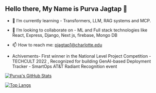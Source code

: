 ## Hello there, My Name is Purva Jagtap 👋



<!--
**purva115/purva115** is a ✨ _special_ ✨ repository because its `README.md` (this file) appears on your GitHub profile.

Here are some ideas to get you started:
-->
- 🌱 I’m currently learning - Transformers, LLM, RAG systems and MCP.
- 👯 I’m looking to collaborate on - ML and Full stack technologies like React, Express, Django, Next js, firebase, Mongo DB

- 📫 How to reach me: [pjagtap1@charlotte.edu](mailto:pjagtap1@charlotte.edu)

- Achivements- First winner in the National Level Project Competition - TECHCULT 2022 ,  Recognized for building GenAI-based Deployment Tracker - SmartOps AT&T 
Radiant Recognition event
<!-- - ⚡ Fun fact: -->

[![Purva's GitHub Stats](https://github-readme-stats.vercel.app/api?username=purva115&count_private=true&show_icons=true&theme=tokyonight)](https://github.com/purva115)

[![Top Langs](https://github-readme-stats.vercel.app/api/top-langs/?username=purva115&layout=compact&show_icons=true&theme=tokyonight)](https://github.com/purva115)
